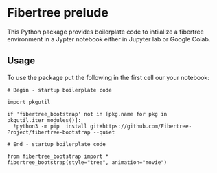 # Fibertree prelude

This Python package provides boilerplate code to intiialize a fibertree
environment in a Jypter notebook either in Jupyter lab or Google Colab.


## Usage

To use the package put the following in the first cell our your notebook:

```
# Begin - startup boilerplate code

import pkgutil

if 'fibertree_bootstrap' not in [pkg.name for pkg in pkgutil.iter_modules()]:
  !python3 -m pip  install git+https://github.com/Fibertree-Project/fibertree-bootstrap --quiet

# End - startup boilerplate code

from fibertree_bootstrap import *
fibertree_bootstrap(style="tree", animation="movie")
```


